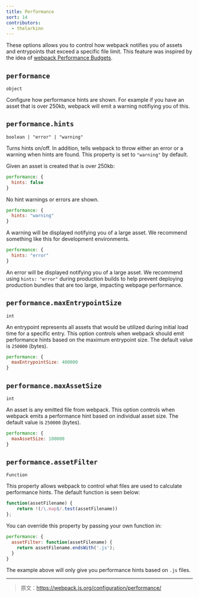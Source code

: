```yaml
---
title: Performance
sort: 14
contributors:
  - thelarkinn
---
```


These options allows you to control how webpack notifies you of assets and entrypoints that exceed a specific file limit. 
This feature was inspired by the idea of [webpack Performance Budgets](https://github.com/webpack/webpack/issues/3216).

## `performance`

`object`

Configure how performance hints are shown. For example if you have an asset that is over 250kb, webpack will emit a warning notifiying you of this.


## `performance.hints`

`boolean | "error" | "warning"`

Turns hints on/off. In addition, tells webpack to throw either an error or a warning when hints are found. This property is set to `"warning"` by default.

Given an asset is created that is over 250kb:

```js
performance: {
  hints: false
}
```

No hint warnings or errors are shown.

```js
performance: {
  hints: "warning"
}
```

A warning will be displayed notifying you of a large asset. We recommend something like this for development environments.

```js
performance: {
  hints: "error"
}
```

An error will be displayed notifying you of a large asset. We recommend using `hints: "error"` during production builds to help prevent deploying production bundles that are too large, impacting webpage performance. 

## `performance.maxEntrypointSize`

`int`

An entrypoint represents all assets that would be utilized during initial load time for a specific entry. This option controls when webpack should emit performance hints based on the maximum entrypoint size. The default value is `250000` (bytes).

```js
performance: {
  maxEntrypointSize: 400000
}
```

## `performance.maxAssetSize`

`int`

An asset is any emitted file from webpack. This option controls when webpack emits a performance hint based on individual asset size. The default value is `250000` (bytes).


```js
performance: {
  maxAssetSize: 100000
}
```

## `performance.assetFilter`

`Function`

This property allows webpack to control what files are used to calculate performance hints. The default function is seen below: 

```js
function(assetFilename) {
	return !(/\.map$/.test(assetFilename))
};
```

You can override this property by passing your own function in: 

```js 
performance: {
  assetFilter: function(assetFilename) {
    return assetFilename.endsWith('.js');
  }
}
```

The example above will only give you performance hints based on `.js` files.

***

> 原文：https://webpack.js.org/configuration/performance/